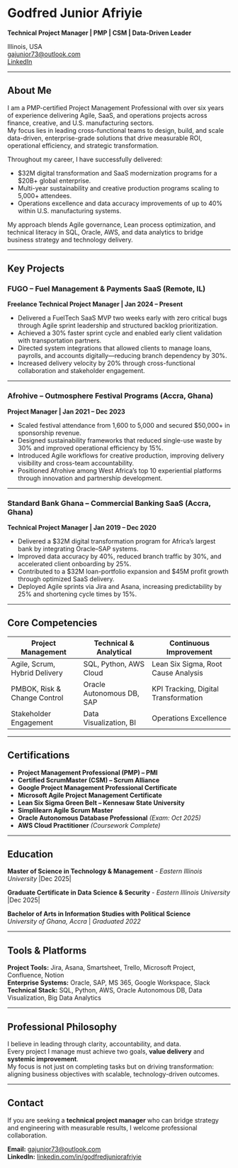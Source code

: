 # Godfred Junior Afriyie

**Technical Project Manager | PMP | CSM | Data-Driven Leader**

 Illinois, USA  
[gajunior73@outlook.com](mailto:gajunior73@outlook.com)  
[LinkedIn](https://linkedin.com/in/godfredjuniorafriyie)

---

## About Me

I am a PMP-certified Project Management Professional with over six years of experience delivering Agile, SaaS, and operations projects across finance, creative, and U.S. manufacturing sectors.  
My focus lies in leading cross-functional teams to design, build, and scale data-driven, enterprise-grade solutions that drive measurable ROI, operational efficiency, and strategic transformation.

Throughout my career, I have successfully delivered:
- $32M digital transformation and SaaS modernization programs for a $20B+ global enterprise.  
- Multi-year sustainability and creative production programs scaling to 5,000+ attendees.  
- Operations excellence and data accuracy improvements of up to 40% within U.S. manufacturing systems.  

My approach blends Agile governance, Lean process optimization, and technical literacy in SQL, Oracle, AWS, and data analytics to bridge business strategy and technology delivery.

---

## Key Projects

### **FUGO – Fuel Management & Payments SaaS (Remote, IL)**
**Freelance Technical Project Manager | Jan 2024 – Present**

- Delivered a FuelTech SaaS MVP two weeks early with zero critical bugs through Agile sprint leadership and structured backlog prioritization.  
- Achieved a 30% faster sprint cycle and enabled early client validation with transportation partners.  
- Directed system integrations that allowed clients to manage loans, payrolls, and accounts digitally—reducing branch dependency by 30%.  
- Increased delivery velocity by 20% through cross-functional collaboration and stakeholder engagement.

---

### **Afrohive – Outmosphere Festival Programs (Accra, Ghana)**
**Project Manager | Jan 2021 – Dec 2023**

- Scaled festival attendance from 1,600 to 5,000 and secured $50,000+ in sponsorship revenue.  
- Designed sustainability frameworks that reduced single-use waste by 30% and improved operational efficiency by 15%.  
- Introduced Agile workflows for creative production, improving delivery visibility and cross-team accountability.  
- Positioned Afrohive among West Africa’s top 10 experiential platforms through innovation and partnership development.

---

### **Standard Bank Ghana – Commercial Banking SaaS (Accra, Ghana)**
**Technical Project Manager | Jan 2019 – Dec 2020**

- Delivered a $32M digital transformation program for Africa’s largest bank by integrating Oracle–SAP systems.  
- Improved data accuracy by 40%, reduced branch traffic by 30%, and accelerated client onboarding by 25%.  
- Contributed to a $32M loan-portfolio expansion and $45M profit growth through optimized SaaS delivery.  
- Deployed Agile sprints via Jira and Asana, increasing predictability by 25% and shortening cycle times by 15%.

---
## Core Competencies

| Project Management | Technical & Analytical | Continuous Improvement |
|---------------------|------------------------|-------------------------|
| Agile, Scrum, Hybrid Delivery | SQL, Python, AWS Cloud | Lean Six Sigma, Root Cause Analysis |
| PMBOK, Risk & Change Control | Oracle Autonomous DB, SAP | KPI Tracking, Digital Transformation |
| Stakeholder Engagement | Data Visualization, BI | Operations Excellence |

---

## Certifications

- **Project Management Professional (PMP) – PMI**  
- **Certified ScrumMaster (CSM) – Scrum Alliance**  
- **Google Project Management Professional Certificate**  
- **Microsoft Agile Project Management Certificate**  
- **Lean Six Sigma Green Belt – Kennesaw State University**  
- **Simplilearn Agile Scrum Master**  
- **Oracle Autonomous Database Professional** *(Exam: Oct 2025)*  
- **AWS Cloud Practitioner** *(Coursework Complete)*  

---

## Education

**Master of Science in Technology & Management**  - *Eastern Illinois University* |Dec 2025|

**Graduate Certificate in Data Science & Security**  - *Eastern Illinois University* |Dec 2025|

**Bachelor of Arts in Information Studies with Political Science**  
*University of Ghana, Accra* | *Graduated 2022*

---

## Tools & Platforms

**Project Tools:** Jira, Asana, Smartsheet, Trello, Microsoft Project, Confluence, Notion  
**Enterprise Systems:** Oracle, SAP, MS 365, Google Workspace, Slack  
**Technical Stack:** SQL, Python, AWS, Oracle Autonomous DB, Data Visualization, Big Data Analytics  

---

## Professional Philosophy

I believe in leading through clarity, accountability, and data.  
Every project I manage must achieve two goals, **value delivery** and **systemic improvement**.  
My focus is not just on completing tasks but on driving transformation: aligning business objectives with scalable, technology-driven outcomes.

---

## Contact

If you are seeking a **technical project manager** who can bridge strategy and engineering with measurable results, I welcome professional collaboration.

**Email:** [gajunior73@outlook.com](mailto:gajunior73@outlook.com)  
**LinkedIn:** [linkedin.com/in/godfredjuniorafriyie](https://linkedin.com/in/godfredjuniorafriyie)

